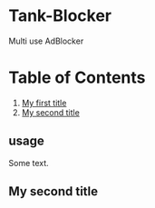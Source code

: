 # Tank-Blocker
Multi use AdBlocker

# Table of Contents

1. [My first title](#usage)
2. [My second title](#my-second-title)
## usage
Some text.
## My second title

